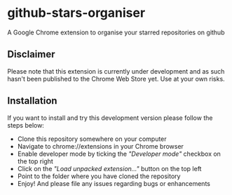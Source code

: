 # github-stars-organiser
A Google Chrome extension to organise your starred repositories on github

## Disclaimer
Please note that this extension is currently under development and as such hasn't been published to the Chrome Web Store yet.
Use at your own risks.

## Installation
If you want to install and try this development version please follow the steps below:

* Clone this repository somewhere on your computer
* Navigate to chrome://extensions in your Chrome browser
* Enable developer mode by ticking the *"Developer mode"* checkbox on the top right
* Click on the *"Load unpacked extension..."* button on the top left
* Point to the folder where you have cloned the repository
* Enjoy! And please file any issues regarding bugs or enhancements
